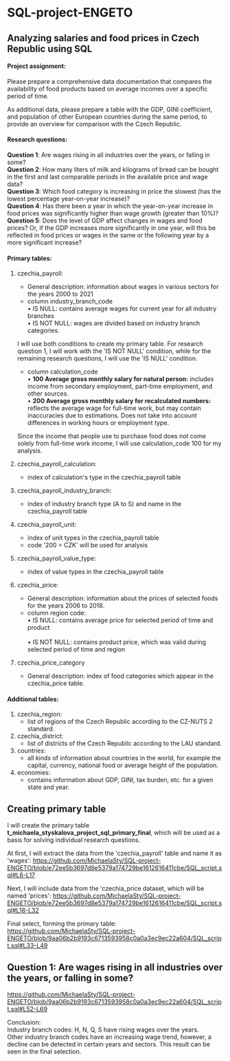 # SQL-project-ENGETO

## Analyzing salaries and food prices in Czech Republic using SQL

#### Project assignment: <br>
Please prepare a comprehensive data documentation that compares the availability of food products based on average incomes over a specific period of time.

As additional data, please prepare a table with the GDP, GINI coefficient, and population of other European countries during the same period, to provide an overview for comparison with the Czech Republic.


#### Research questions: <br>
**Question 1**: Are wages rising in all industries over the years, or falling in some? <br>
**Question 2**: How many liters of milk and kilograms of bread can be bought in the first and last comparable periods in the available price and wage data? <br>
**Question 3**: Which food category is increasing in price the slowest (has the lowest percentage year-on-year increase)? <br>
**Question 4**: Has there been a year in which the year-on-year increase in food prices was significantly higher than wage growth (greater than 10%)? <br>
**Question 5**: Does the level of GDP affect changes in wages and food prices? Or, if the GDP increases more significantly in one year, will this be reflected in food prices or wages in the same or the following year by a more significant increase? <br>

#### Primary tables: <br>
1. czechia_payroll: <br>
    * General description: information about wages in various sectors for the years 2000 to 2021 <br>
    * column industry_branch_code <br>
    	• IS NULL: contains average wages for current year for all industry branches <br>
   	• IS NOT NULL: wages are divided based on industry branch categories. <br>

	I will use both conditions to create my primary table. For research question 1, I will work with the 'IS NOT NULL' condition, while for the remaining research 		questions, I will use the 'IS NULL' condition.<br>
	 
    * column calculation_code <br>
 	• **100 Average gross monthly salary for natural person:** includes income from secondary employment, part-time employment, and other sources. <br>
        • **200 Average gross monthly salary for recalculated numbers:** reflects the average wage for full-time work, but may contain inaccuracies due to estimations. Does not take into account differences in working hours or employment type. <br>

	Since the income that people use to purchase food does not come solely from full-time work income, I will use calculation_code 100 for my analysis. <br> 

2. czechia_payroll_calculation: <br>
    * index of calculation's type in the czechia_payroll table <br>

3. czechia_payroll_industry_branch: <br> 
    * index of industry branch type (A to S) and name in the czechia_payroll table <br>

4. czechia_payroll_unit: <br> 
    * index of unit types in the czechia_payroll table <br>
    * code '200 = CZK' will be used for analysis <br>
 
5. czechia_payroll_value_type: <br>
    * index of value types in the czechia_payroll table <br>

6. czechia_price: <br> 
    * General description: information about the prices of selected foods for the years 2006 to 2018. <br>
    * column region code: <br>
	• IS NULL: contains average price for selected period of time and product <br>	
	• IS NOT NULL: contains product price, which was valid during selected period of time and region <br>

7. czechia_price_category <br>
    * General description: index of food categories which appear in the czechia_price table. <br>

#### Additional tables: <br>
1. czechia_region: <br> 
    * list of regions of the Czech Republic according to the CZ-NUTS 2 standard. <br>
3. czechia_district: <br>
    * list of districts of the Czech Republic according to the LAU standard. <br>
5. countries: <br> 
    * all kinds of information about countries in the world, for example the capital, currency, national food or average height of the population. <br>
7. economies: <br>
    * contains information about GDP, GINI, tax burden, etc. for a given state and year. <br>

##  Creating primary table <br>
I will create the primary table **t_michaela_styskalova_project_sql_primary_final**, which will be used as a basis for solving individual research questions. <br>
 
At first, I will extract the data from the 'czechia_payroll' table and name it as 'wages': 
https://github.com/MichaelaSty/SQL-project-ENGETO/blob/e72ee5b3697d8e5379a174729be1612616411cbe/SQL_script.sql#L6-L17

Next, I will include data from the 'czechia_price dataset, which will be named 'prices':
https://github.com/MichaelaSty/SQL-project-ENGETO/blob/e72ee5b3697d8e5379a174729be1612616411cbe/SQL_script.sql#L18-L32

Final select, forming the primary table:
https://github.com/MichaelaSty/SQL-project-ENGETO/blob/9aa06b2b9193c6713593958c0a0a3ec9ec22a604/SQL_script.sql#L33-L49

## Question 1: Are wages rising in all industries over the years, or falling in some?
https://github.com/MichaelaSty/SQL-project-ENGETO/blob/9aa06b2b9193c6713593958c0a0a3ec9ec22a604/SQL_script.sql#L52-L69

Conclusion: <br>
Industry branch codes: H, N, Q, S have rising wages over the years.<br>
Other industry branch codes have an increasing wage trend, however, a decline can be detected in certain years and sectors. This result can be seen in the final selection.<br>
